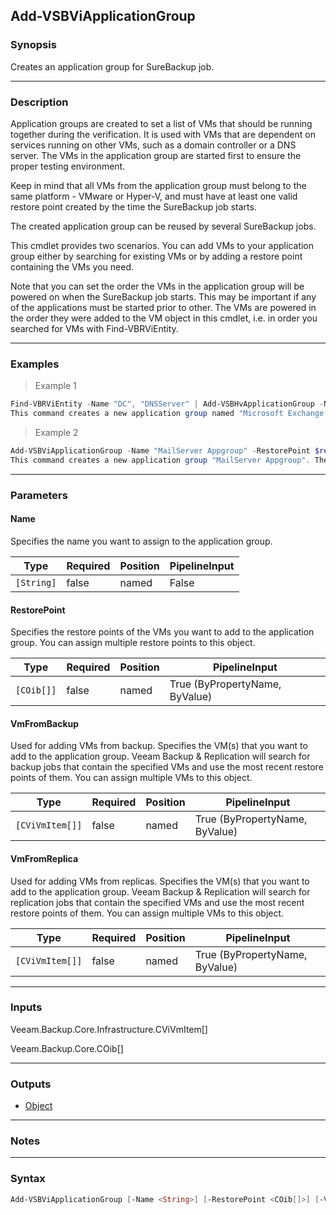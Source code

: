 Add-VSBViApplicationGroup
-------------------------

### Synopsis
Creates an application group for SureBackup job.

---

### Description

Application groups are created to set a list of VMs that should be running together during the verification. It is used with VMs that are dependent on services running on other VMs, such as a domain controller or a DNS server. The VMs in the application group are started first to ensure the proper testing environment.

Keep in mind that all VMs from the application group must belong to the same platform - VMware or Hyper-V, and must have at least one valid restore point created by the time the SureBackup job starts.

The created application group can be reused by several SureBackup jobs.

This cmdlet provides two scenarios. You can add VMs to your application group either by searching for existing VMs or by adding a restore point containing the VMs you need.

Note that you can set the order the VMs in the application group will be powered on when the SureBackup job starts. This may be important if any of the applications must be started prior to other. The VMs are powered in the order they were added to the VM object in this cmdlet, i.e. in order you searched for VMs with Find-VBRViEntity.

---

### Examples
> Example 1

```PowerShell
Find-VBRViEntity -Name "DC", "DNSServer" | Add-VSBHvApplicationGroup -Name "Microsoft Exchange Appgroup"
This command creates a new application group named "Microsoft Exchange Appgroup". The VMs that should be included into the application group are obtained with Find-VBRViEntity and piped down. The VMs are obtained in the order they must boot when the SureBackup job starts.
```
> Example 2

```PowerShell
Add-VSBViApplicationGroup -Name "MailServer Appgroup" -RestorePoint $restorepoint
This command creates a new application group "MailServer Appgroup". The restore point object is obtained with Get-VBRRestorePoint and assigned to the variable beforehand.
```

---

### Parameters
#### **Name**
Specifies the name you want to assign to the application group.

|Type      |Required|Position|PipelineInput|
|----------|--------|--------|-------------|
|`[String]`|false   |named   |False        |

#### **RestorePoint**
Specifies the restore points of the VMs you want to add to the application group.  You can assign multiple restore points to this object.

|Type      |Required|Position|PipelineInput                 |
|----------|--------|--------|------------------------------|
|`[COib[]]`|false   |named   |True (ByPropertyName, ByValue)|

#### **VmFromBackup**
Used for adding VMs from backup. Specifies the VM(s) that you want to add to the application group. Veeam Backup & Replication will search for backup jobs that contain the specified VMs and use the most recent restore points of them. You can assign multiple VMs to this object.

|Type           |Required|Position|PipelineInput                 |
|---------------|--------|--------|------------------------------|
|`[CViVmItem[]]`|false   |named   |True (ByPropertyName, ByValue)|

#### **VmFromReplica**
Used for adding VMs from replicas. Specifies the VM(s) that you want to add to the application group. Veeam Backup & Replication will search for replication  jobs that contain the specified VMs and use the most recent restore points of them. You can assign multiple VMs to this object.

|Type           |Required|Position|PipelineInput                 |
|---------------|--------|--------|------------------------------|
|`[CViVmItem[]]`|false   |named   |True (ByPropertyName, ByValue)|

---

### Inputs
Veeam.Backup.Core.Infrastructure.CViVmItem[]

Veeam.Backup.Core.COib[]

---

### Outputs
* [Object](https://learn.microsoft.com/en-us/dotnet/api/System.Object)

---

### Notes

---

### Syntax
```PowerShell
Add-VSBViApplicationGroup [-Name <String>] [-RestorePoint <COib[]>] [-VmFromBackup <CViVmItem[]>] [-VmFromReplica <CViVmItem[]>] [<CommonParameters>]
```

